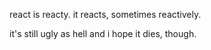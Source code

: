 react is reacty. it reacts, sometimes reactively.

it's still ugly as hell and i hope it dies, though.



